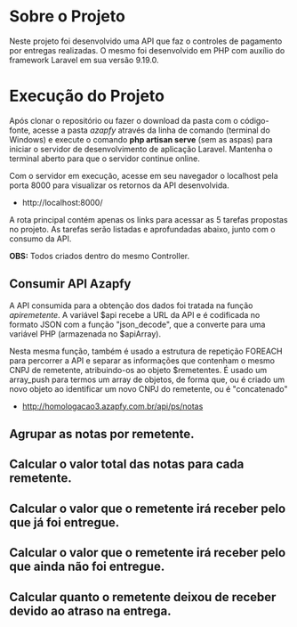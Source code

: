 # Sobre o Projeto

Neste projeto foi desenvolvido uma API que faz o controles de pagamento por entregas realizadas. O mesmo foi desenvolvido em PHP com auxílio do framework Laravel em sua versão 9.19.0.

# Execução do Projeto

Após clonar o repositório ou fazer o download da pasta com o código-fonte, acesse a pasta *azapfy* através da linha de comando (terminal do Windows) e execute o comando **php artisan serve** (sem as aspas) para iniciar o servidor de desenvolvimento de aplicação Laravel. Mantenha o terminal aberto para que o servidor continue online.

Com o servidor em execução, acesse em seu navegador o localhost pela porta 8000 para visualizar os retornos da API desenvolvida. 

- http://localhost:8000/

A rota principal contém apenas os links para acessar as 5 tarefas propostas no projeto. As tarefas serão listadas e aprofundadas abaixo, junto com o consumo da API. 

**OBS:** Todos criados dentro do mesmo Controller.

## Consumir API Azapfy

A API consumida para a obtenção dos dados foi tratada na função *apiremetente*. A variável $api recebe a URL da API e é codificada no formato JSON com a função "json_decode", que a converte para uma variável PHP (armazenada no $apiArray).

Nesta mesma função, também é usado a estrutura de repetição FOREACH para percorrer a API e separar as informações que contenham o mesmo CNPJ de remetente, atribuindo-os ao objeto $remetentes. É usado um array_push para termos um array de objetos, de forma que, ou é criado um novo objeto ao identificar um novo CNPJ do remetente, ou é "concatenado" 

- http://homologacao3.azapfy.com.br/api/ps/notas

## Agrupar as notas por remetente.


## Calcular o valor total das notas para cada remetente.


## Calcular o valor que o remetente irá receber pelo que já foi entregue.


## Calcular o valor que o remetente irá receber pelo que ainda não foi entregue.


## Calcular quanto o remetente deixou de receber devido ao atraso na entrega.

